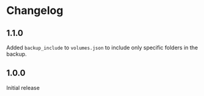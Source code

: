# Changelog

## 1.1.0

Added `backup_include` to `volumes.json` to include only specific folders in the
backup.

## 1.0.0

Initial release
